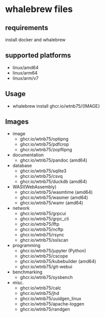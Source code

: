 # whalebrew files

## requirements

install docker and whalebrew

## supported platforms

- linux/amd64
- linux/arm64
- linux/arm/v7

## Usage

- whalebrew install ghcr.io/wtnb75/{IMAGE}

## Images

- image
  - ghcr.io/wtnb75/optipng
  - ghcr.io/wtnb75/pdfcrop
  - ghcr.io/wtnb75/zopflipng
- documentation
  - ghcr.io/wtnb75/pandoc   (amd64)
- database
  - ghcr.io/wtnb75/sqlite3
  - ghcr.io/wtnb75/csvq
  - ghcr.io/wtnb75/duckdb   (amd64)
- WASI(WebAssembly)
  - ghcr.io/wtnb75/wasmtime (amd64)
  - ghcr.io/wtnb75/wasmer   (amd64)
  - ghcr.io/wtnb75/wamr     (amd64)
- network
  - ghcr.io/wtnb75/grpcui
  - ghcr.io/wtnb75/grpc_cli
  - ghcr.io/wtnb75/lftp
  - ghcr.io/wtnb75/ncftp
  - ghcr.io/wtnb75/rsync
  - ghcr.io/wtnb75/sslscan
- programming
  - ghcr.io/wtnb75/jupyter     (Python)
  - ghcr.io/wtnb75/cscope
  - ghcr.io/wtnb75/kubebuilder (amd64)
  - ghcr.io/wtnb75/git-webui
- benchmarking
  - ghcr.io/wtnb75/sysbench
- misc.
  - ghcr.io/wtnb75/calc
  - ghcr.io/wtnb75/jhd
  - ghcr.io/wtnb75/uuidgen_linux
  - ghcr.io/wtnb75/apache-loggen
  - ghcr.io/wtnb75/randgen
